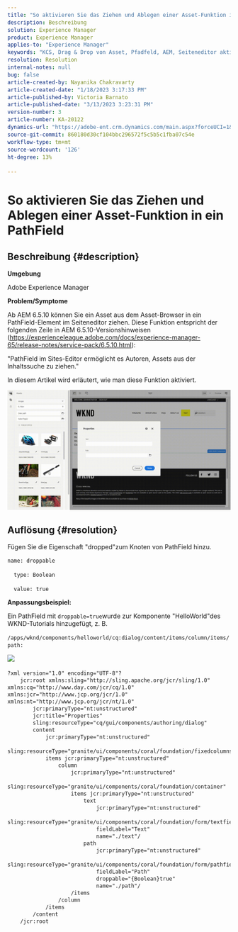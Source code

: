 ```yaml
---
title: "So aktivieren Sie das Ziehen und Ablegen einer Asset-Funktion in ein PathField"
description: Beschreibung
solution: Experience Manager
product: Experience Manager
applies-to: "Experience Manager"
keywords: "KCS, Drag & Drop von Asset, Pfadfeld, AEM, Seiteneditor aktivieren"
resolution: Resolution
internal-notes: null
bug: false
article-created-by: Nayanika Chakravarty
article-created-date: "1/18/2023 3:17:33 PM"
article-published-by: Victoria Barnato
article-published-date: "3/13/2023 3:23:31 PM"
version-number: 3
article-number: KA-20122
dynamics-url: "https://adobe-ent.crm.dynamics.com/main.aspx?forceUCI=1&pagetype=entityrecord&etn=knowledgearticle&id=ac3fab38-4397-ed11-aad1-6045bd006b4b"
source-git-commit: 860180d30cf104bbc296572f5c5b5c1fba07c54e
workflow-type: tm+mt
source-wordcount: '126'
ht-degree: 13%

---
```


# So aktivieren Sie das Ziehen und Ablegen einer Asset-Funktion in ein PathField

## Beschreibung {#description}


<b>Umgebung</b>

Adobe Experience Manager

<b>Problem/Symptome</b>

Ab AEM 6.5.10 können Sie ein Asset aus dem Asset-Browser in ein PathField-Element im Seiteneditor ziehen. Diese Funktion entspricht der folgenden Zeile in AEM 6.5.10-Versionshinweisen (https://experienceleague.adobe.com/docs/experience-manager-65/release-notes/service-pack/6.5.10.html):

&quot;PathField im Sites-Editor ermöglicht es Autoren, Assets aus der Inhaltssuche zu ziehen.&quot;

In diesem Artikel wird erläutert, wie man diese Funktion aktiviert.

![](assets/___b33fab38-4397-ed11-aad1-6045bd006b4b___.gif)


## Auflösung {#resolution}


Fügen Sie die Eigenschaft &quot;dropped&quot;zum Knoten von PathField hinzu.


```
name: droppable

  type: Boolean

  value: true
```


<b>Anpassungsbeispiel:</b>

Ein PathField mit `droppable=true`wurde zur Komponente &quot;HelloWorld&quot;des WKND-Tutorials hinzugefügt, z. B.

`/apps/wknd/components/helloworld/cq:dialog/content/items/column/items/path:`

![](assets/6106400f-2b07-ed11-82e4-00224808e483.png)


```
?xml version="1.0" encoding="UTF-8"?
    jcr:root xmlns:sling="http://sling.apache.org/jcr/sling/1.0" xmlns:cq="http://www.day.com/jcr/cq/1.0" xmlns:jcr="http://www.jcp.org/jcr/1.0" xmlns:nt="http://www.jcp.org/jcr/nt/1.0"
        jcr:primaryType="nt:unstructured"
        jcr:title="Properties"
        sling:resourceType="cq/gui/components/authoring/dialog"
        content
            jcr:primaryType="nt:unstructured"
            sling:resourceType="granite/ui/components/coral/foundation/fixedcolumns"
            items jcr:primaryType="nt:unstructured"
                column
                    jcr:primaryType="nt:unstructured"
                    sling:resourceType="granite/ui/components/coral/foundation/container"
                    items jcr:primaryType="nt:unstructured"
                        text
                            jcr:primaryType="nt:unstructured"
                            sling:resourceType="granite/ui/components/coral/foundation/form/textfield"
                            fieldLabel="Text"
                            name="./text"/
                        path
                            jcr:primaryType="nt:unstructured"
                            sling:resourceType="granite/ui/components/coral/foundation/form/pathfield"
                            fieldLabel="Path"
                            droppable="{Boolean}true"
                            name="./path"/
                    /items
                /column
            /items
        /content
    /jcr:root
```
